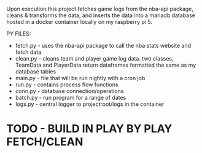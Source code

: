 Upon execution this project fetches game logs from the nba-api package, cleans & transforms the data, and inserts the data into a mariadb database hosted in a docker container locally on my raspberry pi 5. 

PY FILES: 
- fetch.py - uses the nba-api package to call the nba stats website and fetch data
- clean.py - cleans team and player game log data. two classes, TeamData and PlayerData return dataframes formatted the same as my database tables
- main.py - file that will be run nightly with a cron job
- run.py - contains process flow functions
- conn.py - database connection/operations
- batch.py - run program for a range of dates
- logs.py - central logger to projectroot/logs in the container

# TODO - BUILD IN PLAY BY PLAY FETCH/CLEAN

